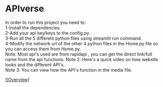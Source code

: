 # APIverse
In order to run this project you need to:  
1-Install the dependencies.  
2-Add your api key/keys to the config.py.  
3-Run all the 5 different python files using streamlit run command.  
4-Modify the network url of the other 4 python files in the Home.py file so you can access them from Home.py.  
Note: Most api's used are from rapidapi , you can get the direct link/full name from the api functions.
Note 2: Here's a quick video on how website looks and the different API's.  
Note 3: You can view how the API's function in the media file.  


[![Overview]]([http://www.youtube.com/watch?v=YOUTUBE_VIDEO_ID_HERE](https://github.com/Ahmed-YassineElm/APIverse/assets/135356544/68d48d19-5379-4d41-bf8d-8e84536ade57)https://github.com/Ahmed-YassineElm/APIverse/assets/135356544/68d48d19-5379-4d41-bf8d-8e84536ade57)

